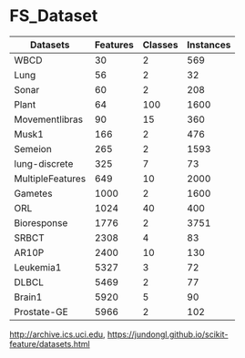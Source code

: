 # FS_Dataset
|Datasets|Features|Classes|Instances|
|---|---|---|---|
|WBCD|30|2|569|
|Lung|56|2|32|
|Sonar|60|2|208|
|Plant|64|100|1600|
|Movementlibras|90|15|360|
|Musk1|166|2|476|
|Semeion|265|2|1593|
|lung-discrete|325|7|73|
|MultipleFeatures|649|10|2000|
|Gametes|1000|2|1600|
|ORL|1024|40|400|
|Bioresponse|1776|2|3751|
|SRBCT|2308|4|83|
|AR10P|2400|10|130|
|Leukemia1|5327|3|72|
|DLBCL|5469|2|77|
|Brain1|5920|5|90|
|Prostate-GE|5966|2|102|

http://archive.ics.uci.edu, https://jundongl.github.io/scikit-feature/datasets.html

